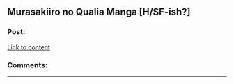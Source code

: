 ## Murasakiiro no Qualia Manga [H/SF-ish?]

### Post:

[Link to content](http://www.mangahere.com/manga/murasakiiro_no_qualia/)

### Comments:

---

